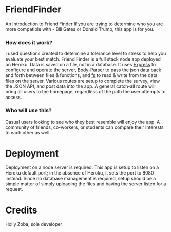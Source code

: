 # FriendFinder
 An Introduction to Friend Finder
If you are trying to determine who you are more compatible with - Bill Gates or Donald Trump, this app is for you.  

### How does it work?
I used questions created to determine a tolerance level to stress to help you evaluate your best match.
Friend Finder is a full stack node app deployed on Heroku. Data is saved on a file, not in a database. It uses [Express](https://www.npmjs.com/package/express) to configure and operate the server, [Body-Parser](https://www.npmjs.com/package/body-parser) to pass the json data back and forth between files & functions, and [fs](https://nodejs.org/api/fs.html) to read & write from the data files on the server. Various routes are setup to complete the survey, view the JSON API, and post data into the app. A general catch-all route will bring all users to the homepage, regardless of the path the user attempts to access.

### Who will use this?
Casual users looking to see who they best resemble will enjoy the app. A community of friends, co-workers, or students can compare their interests to each other as well.

# Deployment
Deployment on a node server is required. This app is setup to listen on a Heroku default port; in the absence of Heroku, it sets the port to 8080 instead. Since no database management is required, setup should be a simple matter of simply uploading the files and having the server listen for a request.

# Credits
Holly Zoba, sole developer
